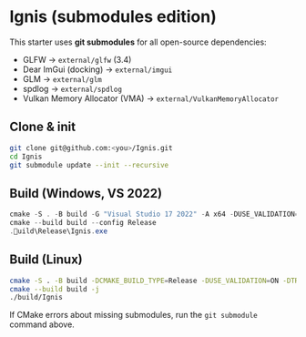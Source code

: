 # Ignis (submodules edition)

This starter uses **git submodules** for all open-source dependencies:

- GLFW → `external/glfw` (3.4)
- Dear ImGui (docking) → `external/imgui`
- GLM → `external/glm`
- spdlog → `external/spdlog`
- Vulkan Memory Allocator (VMA) → `external/VulkanMemoryAllocator`

## Clone & init
```bash
git clone git@github.com:<you>/Ignis.git
cd Ignis
git submodule update --init --recursive
```

## Build (Windows, VS 2022)
```powershell
cmake -S . -B build -G "Visual Studio 17 2022" -A x64 -DUSE_VALIDATION=ON -DTRIPLE_BUFFERING=ON -DENABLE_HDR=ON
cmake --build build --config Release
.uild\Release\Ignis.exe
```

## Build (Linux)
```bash
cmake -S . -B build -DCMAKE_BUILD_TYPE=Release -DUSE_VALIDATION=ON -DTRIPLE_BUFFERING=ON -DENABLE_HDR=ON
cmake --build build -j
./build/Ignis
```

If CMake errors about missing submodules, run the `git submodule` command above.
